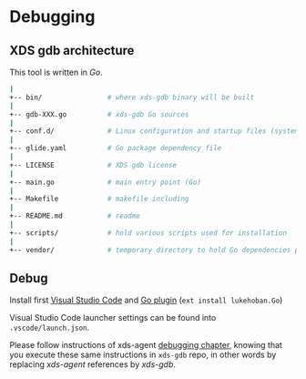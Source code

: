 <!-- WARNING: This file is generated by fetch_docs.js using /home/boron/Documents/AGL/docs-webtemplate/site/_data/tocs/devguides/master/xds-docs-guides-devguides-book.yml -->

# Debugging

## XDS gdb architecture

This tool is written in *Go*.

```bash
|
+-- bin/                # where xds-gdb binary will be built
|
+-- gdb-XXX.go          # xds-gdb Go sources
|
+-- conf.d/             # Linux configuration and startup files (systemd user service)
|
+-- glide.yaml          # Go package dependency file
|
+-- LICENSE             # XDS gdb license
|
+-- main.go             # main entry point (Go)
|
+-- Makefile            # makefile including
|
+-- README.md           # readme
|
+-- scripts/            # hold various scripts used for installation
|
+-- vendor/             # temporary directory to hold Go dependencies packages
```

## Debug

Install first [Visual Studio Code](https://code.visualstudio.com/) and
[Go plugin](https://marketplace.visualstudio.com/items?itemName=lukehoban.Go)
(`ext install lukehoban.Go`)

Visual Studio Code launcher settings can be found into `.vscode/launch.json`.

Please follow instructions of xds-agent [debugging chapter](../2_xds-agent/4_debug.html#debug-xds-agent-go-code),
knowing that you execute these same instructions in `xds-gdb` repo, in other words
by replacing *xds-agent* references by *xds-gdb*.
